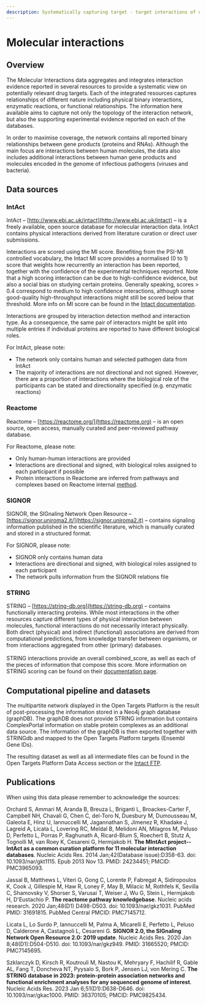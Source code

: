 ```yaml
---
description: Systematically capturing target - target interactions of different nature
---
```


# Molecular interactions

## **Overview**

The Molecular Interactions data aggregates and integrates interaction evidence reported in several resources to provide a systematic view on potentially relevant drug targets. Each of the integrated resources captures relationships of different nature including physical binary interactions, enzymatic reactions, or functional relationships. The information here available aims to capture not only the topology of the interaction network, but also the supporting experimental evidence reported on each of the databases.

In order to maximise coverage, the network contains all reported binary relationships between gene products (proteins and RNAs). Although the main focus are interactions between human molecules, the data also includes additional interactions between human gene products and molecules encoded in the genome of infectious pathogens (viruses and bacteria).

## **Data sources**

### IntAct

IntAct – [http://www.ebi.ac.uk/intact](http://www.ebi.ac.uk/intact) – is a freely available, open source database for molecular interaction data. IntAct contains physical interactions derived from literature curation or direct user submissions.

Interactions are scored using the MI score. Benefiting from the PSI-MI controlled vocabulary, the Intact MI score provides a normalised (0 to 1) score that weights how recurrently an interaction has been reported, together with the confidence of the experimental techniques reported. Note that a high scoring interaction can be due to high-confidence evidence, but also a social bias on studying certain proteins. Generally speaking, scores > 0.4 correspond to medium to high confidence interactions, although some good-quality high-throughput interactions might still be scored below that threshold. More info on MI score can be found in the [Intact documentation](https://www.ebi.ac.uk/intact/pages/faq/faq.xhtml).

Interactions are grouped by interaction detection method and interaction type. As a consequence, the same pair of interactors might be split into multiple entries if individual proteins are reported to have different biological roles.

For IntAct, please note:

* The network only contains human and selected pathogen data from IntAct
* The majority of interactions are not directional and not signed. However, there are a proportion of interactions where the biological role of the participants can be stated and directionality specified (e.g. enzymatic reactions)

### Reactome

Reactome – [https://reactome.org/](https://reactome.org) – is an open source, open access, manually curated and peer-reviewed pathway database.

For Reactome, please note:

* Only human-human interactions are provided
* Interactions are directional and signed, with biological roles assigned to each participant if possible
* Protein interactions in Reactome are inferred from pathways and complexes based on Reactome internal [method](https://github.com/reactome/interaction-exporter/wiki/Methods).

### SIGNOR

SIGNOR, the SIGnaling Network Open Resource – [https://signor.uniroma2.it/](https://signor.uniroma2.it) – contains signaling information published in the scientific literature, which is manually curated and stored in a structured format.

For SIGNOR, please note:

* SIGNOR only contains human data
* Interactions are directional and signed, with biological roles assigned to each participant
* The network pulls information from the SIGNOR relations file

### STRING

STRING – [https://string-db.org](https://string-db.org) – contains functionally interacting proteins. While most interactions in the other resources capture different types of physical interaction between molecules, functional interactions do not necessarily interact physically. Both direct (physical) and indirect (functional) associations are derived from computational predictions, from knowledge transfer between organisms, or from interactions aggregated from other (primary) databases.\
\
STRING interactions provide an overall combined\_score, as well as each of the pieces of information that compose this score. More information on STRING scoring can be found on their [documentation page](https://string-db.org/cgi/info).

## Computational pipeline and datasets

The multipartite network displayed in the Open Targets Platform is the result of post-processing the information stored in a Neo4j graph database (graphDB). The graphDB does not provide STRING information but contains ComplexPortal information on stable protein complexes as an additional data source. The information of the graphDB is then exported together with STRINGdb and mapped to the Open Targets Platform targets (Ensembl Gene IDs).

The resulting dataset as well as all intermediate files can be found in the Open Targets Platform Data Access section or the [Intact FTP](ftp://ftp.ebi.ac.uk/pub/databases/intact/various/ot_graphdb/current/).

## Publications

When using this data please remember to acknowledge the sources:

Orchard S, Ammari M, Aranda B, Breuza L, Briganti L, Broackes-Carter F, Campbell NH, Chavali G, Chen C, del-Toro N, Duesbury M, Dumousseau M, Galeota E, Hinz U, Iannuccelli M, Jagannathan S, Jimenez R, Khadake J, Lagreid A, Licata L, Lovering RC, Meldal B, Melidoni AN, Milagros M, Peluso D, Perfetto L, Porras P, Raghunath A, Ricard-Blum S, Roechert B, Stutz A, Tognolli M, van Roey K, Cesareni G, Hermjakob H. **The MIntAct project--IntAct as a common curation platform for 11 molecular interaction databases**. Nucleic Acids Res. 2014 Jan;42(Database issue):D358-63. doi: 10.1093/nar/gkt1115. Epub 2013 Nov 13. PMID: 24234451; PMCID: PMC3965093.

Jassal B, Matthews L, Viteri G, Gong C, Lorente P, Fabregat A, Sidiropoulos K, Cook J, Gillespie M, Haw R, Loney F, May B, Milacic M, Rothfels K, Sevilla C, Shamovsky V, Shorser S, Varusai T, Weiser J, Wu G, Stein L, Hermjakob H, D'Eustachio P. **The reactome pathway knowledgebase**. Nucleic acids research. 2020 Jan;48(D1) D498-D503. doi: 10.1093/nar/gkz1031. PubMed PMID: 31691815. PubMed Central PMCID: PMC7145712.

Licata L, Lo Surdo P, Iannuccelli M, Palma A, Micarelli E, Perfetto L, Peluso D, Calderone A, Castagnoli L, Cesareni G. **SIGNOR 2.0, the SIGnaling Network Open Resource 2.0: 2019 update**. Nucleic Acids Res. 2020 Jan 8;48(D1):D504-D510. doi: 10.1093/nar/gkz949. PMID: 31665520; PMCID: PMC7145695.

Szklarczyk D, Kirsch R, Koutrouli M, Nastou K, Mehryary F, Hachilif R, Gable AL, Fang T, Doncheva NT, Pyysalo S, Bork P, Jensen LJ, von Mering C. **The STRING database in 2023: protein-protein association networks and functional enrichment analyses for any sequenced genome of interest**. Nucleic Acids Res. 2023 Jan 6;51(D1):D638-D646. doi: 10.1093/nar/gkac1000. PMID: 36370105; PMCID: PMC9825434.
